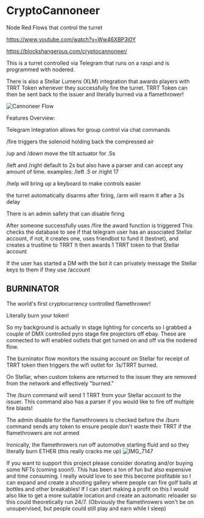 # CryptoCannoneer
Node Red Flows that control the turret

https://www.youtube.com/watch?v=Ww46XBP3j0Y

https://blockshangerous.com/cryptocannoneer/

This is a turret controlled via Telegram that runs on a raspi and is programmed with nodered.

There is also a Stellar Lumens (XLM) integration that awards players with TRRT Token whenever they successfully fire the turret.
TRRT Token can then be sent back to the issuer and literally burned via a flamethrower!

![Cannoneer Flow](https://user-images.githubusercontent.com/79179630/115274504-990b0500-a0f5-11eb-9e1f-23bb06f0cf15.PNG)

Features Overview:

Telegram Integration allows for group control via chat commands

/fire triggers the solenoid holding back the compressed air

/up and /down move the tilt actuator for .5s

/left and /right default to 2s but also have a parser and can accept any amount of time. examples: /left .5 or /right 17

/help will bring up a keyboard to make controls easier


the turret automatically disarms after firing, /arm will rearm it after a 3s delay

There is an admin safety that can disable firing

After someone successfully uses /fire the award function is triggered
This checks the database to see if that telegram user has an associated Stellar account, if not, it creates one, uses friendbot to fund it (testnet), and creates a trustline to TRRT
It then awards 1 TRRT token to that Stellar account

If the user has started a DM with the bot it can privately message the Stellar keys to them if they use /account


## BURNINATOR

The world's first cryptocurrency controlled flamethrower!

Literally burn your token!

So my background is actually in stage lighting for concerts so I grabbed a couple of DMX controlled pyro stage fire projectors off ebay.
These are connected to wifi enabled outlets that get turned on and off via the nodered flow.

The burninator flow monitors the issuing account on Stellar for receipt of TRRT token then triggers the wifi outlet for .1s/TRRT burned.

On Stellar, when custom tokens are returned to the issuer they are removed from the network and effectively "burned."

The /burn command will send 1 TRRT from your Stellar account to the issuer. This command also has a parser if you would like to fire off multiple fire blasts!

The admin disable for the flamethrowers is checked before the /burn command sends any token to ensure people don't waste their TRRT if the flamethrowers are not armed

Ironically, the flamethrowers run off automotive starting fluid and so they literally burn ETHER (this really cracks me up)
![IMG_7147](https://user-images.githubusercontent.com/79179630/115277046-a37ace00-a0f8-11eb-8c06-ab66c9ddfc26.jpg)


If you want to support this project please consider donating and/or buying some NFTs (coming soon!). This has been a ton of fun but also expensive and time consuming. I really would love to see this become profitable so I can expand and create a shooting gallery where people can fire golf balls at bottles and other breakables! If I can start making a profit on this I would also like to get a more suitable location and create an automatic reloader so this could theoretically run 24/7. (Obviously the flamethrowers won't be on unsupervised, but people could still play and earn while I sleep)
